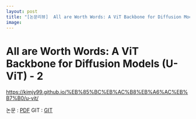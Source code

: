 ```yaml
---
layout: post
title: "[논문리뷰]  All are Worth Words: A ViT Backbone for Diffusion Models (U-ViT)"
image:
---
```


#  All are Worth Words: A ViT Backbone for Diffusion Models (U-ViT) - 2
https://kimjy99.github.io/%EB%85%BC%EB%AC%B8%EB%A6%AC%EB%B7%B0/u-vit/

논문 : [PDF](https://arxiv.org/pdf/2209.12152)
GIT : [GIT](https://github.com/baofff/U-ViT)
